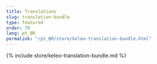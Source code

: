 ```yaml
---
title: Translations
slug: translation-bundle
type: featured
order: 70
lang: pt_BR
permalink: "/pt_BR/store/keleo-translation-bundle.html"
---
```


{% include store/keleo-translation-bundle.md %}
